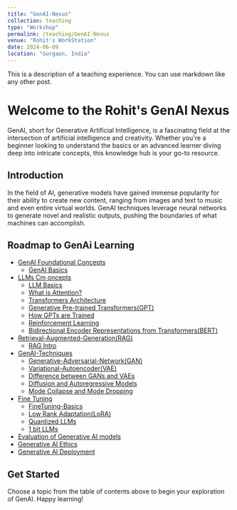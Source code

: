```yaml
---
title: "GenAI-Nexus"
collection: teaching
type: "Workshop"
permalink: /teaching/GenAI-Nexus
venue: "Rohit's WorkStation"
date: 2024-06-09
location: "Gurgaon, India"
---
```


This is a description of a teaching experience. You can use markdown like any other post.

# Welcome to the Rohit's GenAI Nexus

GenAI, short for Generative Artificial Intelligence, is a fascinating field at the intersection of artificial intelligence and creativity. Whether you're a beginner looking to understand the basics or an advanced learner diving deep into intricate concepts, this knowledge hub is your go-to resource.

## Introduction

In the field of AI, generative models have gained immense popularity for their ability to create new content, ranging from images and text to music and even entire virtual worlds. GenAI techniques leverage neural networks to generate novel and realistic outputs, pushing the boundaries of what machines can accomplish.

## Roadmap to GenAi Learning

- [GenAI Foundational Concepts](/GenAI/GenAI-basics/)
  - [GenAI Basics](/GenAI/GenAI-basics/GenAI-basics/)
- [LLMs Cm   oncepts](/GenAI/Large-Language-Models(LLM)/)
  - [LLM Basics](/GenAI/Large-Language-Models(LLM)/LLM-Intro/)
  - [What is Attention?](/GenAI/Large-Language-Models/Attention-is-all-you-need/)
  - [Transformers Architecture](/GenAI/Large-Language-Models/Transformers-architecture/)
  - [Generative Pre-trained Transformers(GPT)](/GenAI/Large-Language-Models/Generative-Pre-trained-Transformers(GPT)/)
  - [How GPTs are Trained](/GenAI/Large-Language-Models/GPT-Training/)
  - [Reinforcement Learning](/GenAI/Large-Language-Models/Reinforcement-Learning-from-Human-Feedback(RLHF)/)
  - [Bidirectional Encoder Representations from Transformers(BERT)](/GenAI/Large-Language-Models/BERT/)
- [Retrieval-Augmented-Generation(RAG)](/GenAI/Retrieval-Augmented-Generation(RAG)/)
  - [RAG Intro](/GenAI/Retrieval-Augmented-Generation(RAG)/RAG-Intro/)
- [GenAI-Techniques](/GenAI/GenAI-Techniques/)
  - [Generative-Adversarial-Network(GAN)](/GenAI/GenAI-Techniques/GAN(Generative-Adversarial-Network)/)
  - [Variational-Autoencoder(VAE)](/GenAI/GenAI-Techniques/Variational-Autoencoder(VAE)/)
  - [Difference between GANs and VAEs](/GenAI/GenAI-Techniques/Difference-between-GANs-and_AVEs/)
  - [Diffusion and Autoregressive Models](/GenAI/GenAI-Techniques/Diffusion-and-Autoregressive-models/)
  - [Mode Collapse and Mode Dropping](/GenAI/GenAI-Techniques/ModeCollapse-and-ModeDropping/)
- [Fine Tuning](/GenAI/FineTuning/)
  - [FineTuning-Basics](/GenAI/FineTuning/FineTuning-Basics/)
  - [Low Rank Adaptation(LoRA)](/GenAI/FineTuning/Low-Rank-Adaptation(LoRA)/)
  - [Quantized LLMs](/GenAI/FineTuning/Quantized-LLMs/)
  - [1 bit LLMs](/GenAI/FineTuning/1-bit-LLMs/)
- [Evaluation of Generative AI models](/GenAI/GenAI-Evaluation/Model_Evaluation/)
- [Generative AI Ethics](/GenAI/GenAI-Ethics/Ethical-Considerations/)
- [Generative AI Deployment](/GenAI/GenAI-Deployment/Deployment-Challenges/)

## Get Started

Choose a topic from the table of contents above to begin your exploration of GenAI. Happy learning!

